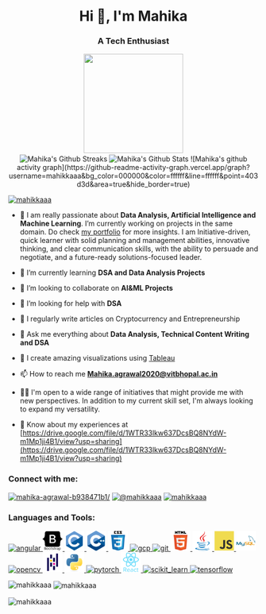 
<h1 align="center">Hi 👋, I'm Mahika</h1>
<h3 align="center">A Tech Enthusiast</h3>
<p align="center">
<img width="200" height="200" src="https://creazilla-store.fra1.digitaloceanspaces.com/cliparts/37215/laptop-computer-woman-girl-clipart-xl.png"
  </p>
<br>

  <img alt="Mahika's Github Streaks" src="https://github-readme-streak-stats.herokuapp.com?user=mahikkaaa&theme=dark&card_width=400">
  <img alt="Mahika's Github Stats" src="https://mahikkaaa-github-readme-stats.vercel.app/api?username=rithurajnambiar17&show_icons=true&count_private=true&theme=radical&hide_border=true&bg_color=1F222E&title_color=F85D7F&icon_color=F8D866&card_width=400">
![Mahika's github activity graph](https://github-readme-activity-graph.vercel.app/graph?username=mahikkaaa&bg_color=000000&color=ffffff&line=ffffff&point=403d3d&area=true&hide_border=true)
  </p>
<p align="left"> <a href="https://github.com/ryo-ma/github-profile-trophy"><img src="https://github-profile-trophy.vercel.app/?username=mahikkaaa" alt="mahikkaaa" /></a> </p>

- 🔭 I am really passionate about **Data Analysis, Artificial Intelligence and Machine Learning**. I’m currently working on projects in the same domain. Do check [my portfolio](https://mahikkaaa.netlify.app/) for more insights. I am Initiative-driven, quick learner with solid planning and management abilities, innovative thinking, and clear communication skills, with the ability to persuade and negotiate, and a future-ready solutions-focused leader.

- 🌱 I’m currently learning **DSA and Data Analysis Projects**

- 👯 I’m looking to collaborate on **AI&ML Projects**

- 🤝 I’m looking for help with **DSA**

- 📝 I regularly write articles on Cryptocurrency and Entrepreneurship

- 💬 Ask me everything about **Data Analysis, Technical Content Writing and DSA**

- 🎨 I create amazing visualizations using [Tableau](https://public.tableau.com/app/profile/mahika.agrawal1593)

- 📫 How to reach me **Mahika.agrawal2020@vitbhopal.ac.in**

- 👧🏻 I'm open to a wide range of initiatives that might provide me with new perspectives. In addition to my current skill set, I'm always looking to expand my versatility.


- 📄 Know about my experiences at [https://drive.google.com/file/d/1WTR33lkw637DcsBQ8NYdW-m1Mp1ji4B1/view?usp=sharing](https://drive.google.com/file/d/1WTR33lkw637DcsBQ8NYdW-m1Mp1ji4B1/view?usp=sharing)

<p align="center">
<h3>Connect with me:</h3>
<a href="https://linkedin.com/in/mahika-agrawal-b938471b1/" target="blank"><img align="center" src="https://raw.githubusercontent.com/rahuldkjain/github-profile-readme-generator/master/src/images/icons/Social/linked-in-alt.svg" alt="mahika-agrawal-b938471b1/" height="30" width="40" /></a>
<a href="https://medium.com/@mahikkaaa" target="blank"><img align="center" src="https://raw.githubusercontent.com/rahuldkjain/github-profile-readme-generator/master/src/images/icons/Social/medium.svg" alt="@mahikkaaa" height="30" width="40" /></a>
<a href="https://www.leetcode.com/mahikkaaa" target="blank"><img align="center" src="https://raw.githubusercontent.com/rahuldkjain/github-profile-readme-generator/master/src/images/icons/Social/leet-code.svg" alt="mahikkaaa" height="30" width="40" /></a>
</p>

<h3 align="left">Languages and Tools:</h3>
<p align="left"> <a href="https://angular.io" target="_blank" rel="noreferrer"> <img src="https://angular.io/assets/images/logos/angular/angular.svg" alt="angular" width="40" height="40"/> </a> <a href="https://getbootstrap.com" target="_blank" rel="noreferrer"> <img src="https://raw.githubusercontent.com/devicons/devicon/master/icons/bootstrap/bootstrap-plain-wordmark.svg" alt="bootstrap" width="40" height="40"/> </a> <a href="https://www.cprogramming.com/" target="_blank" rel="noreferrer"> <img src="https://raw.githubusercontent.com/devicons/devicon/master/icons/c/c-original.svg" alt="c" width="40" height="40"/> </a> <a href="https://www.w3schools.com/cpp/" target="_blank" rel="noreferrer"> <img src="https://raw.githubusercontent.com/devicons/devicon/master/icons/cplusplus/cplusplus-original.svg" alt="cplusplus" width="40" height="40"/> </a> <a href="https://www.w3schools.com/css/" target="_blank" rel="noreferrer"> <img src="https://raw.githubusercontent.com/devicons/devicon/master/icons/css3/css3-original-wordmark.svg" alt="css3" width="40" height="40"/> </a> <a href="https://cloud.google.com" target="_blank" rel="noreferrer"> <img src="https://www.vectorlogo.zone/logos/google_cloud/google_cloud-icon.svg" alt="gcp" width="40" height="40"/> </a> <a href="https://git-scm.com/" target="_blank" rel="noreferrer"> <img src="https://www.vectorlogo.zone/logos/git-scm/git-scm-icon.svg" alt="git" width="40" height="40"/> </a> <a href="https://www.w3.org/html/" target="_blank" rel="noreferrer"> <img src="https://raw.githubusercontent.com/devicons/devicon/master/icons/html5/html5-original-wordmark.svg" alt="html5" width="40" height="40"/> </a> <a href="https://www.java.com" target="_blank" rel="noreferrer"> <img src="https://raw.githubusercontent.com/devicons/devicon/master/icons/java/java-original.svg" alt="java" width="40" height="40"/> </a> <a href="https://developer.mozilla.org/en-US/docs/Web/JavaScript" target="_blank" rel="noreferrer"> <img src="https://raw.githubusercontent.com/devicons/devicon/master/icons/javascript/javascript-original.svg" alt="javascript" width="40" height="40"/> </a> <a href="https://www.mysql.com/" target="_blank" rel="noreferrer"> <img src="https://raw.githubusercontent.com/devicons/devicon/master/icons/mysql/mysql-original-wordmark.svg" alt="mysql" width="40" height="40"/> </a> <a href="https://opencv.org/" target="_blank" rel="noreferrer"> <img src="https://www.vectorlogo.zone/logos/opencv/opencv-icon.svg" alt="opencv" width="40" height="40"/> </a> <a href="https://pandas.pydata.org/" target="_blank" rel="noreferrer"> <img src="https://raw.githubusercontent.com/devicons/devicon/2ae2a900d2f041da66e950e4d48052658d850630/icons/pandas/pandas-original.svg" alt="pandas" width="40" height="40"/> </a> <a href="https://www.python.org" target="_blank" rel="noreferrer"> <img src="https://raw.githubusercontent.com/devicons/devicon/master/icons/python/python-original.svg" alt="python" width="40" height="40"/> </a> <a href="https://pytorch.org/" target="_blank" rel="noreferrer"> <img src="https://www.vectorlogo.zone/logos/pytorch/pytorch-icon.svg" alt="pytorch" width="40" height="40"/> </a> <a href="https://reactjs.org/" target="_blank" rel="noreferrer"> <img src="https://raw.githubusercontent.com/devicons/devicon/master/icons/react/react-original-wordmark.svg" alt="react" width="40" height="40"/> </a> <a href="https://scikit-learn.org/" target="_blank" rel="noreferrer"> <img src="https://upload.wikimedia.org/wikipedia/commons/0/05/Scikit_learn_logo_small.svg" alt="scikit_learn" width="40" height="40"/> </a> <a href="https://www.tensorflow.org" target="_blank" rel="noreferrer"> <img src="https://www.vectorlogo.zone/logos/tensorflow/tensorflow-icon.svg" alt="tensorflow" width="40" height="40"/> </a> </p>

<p><img align="left" src="https://github-readme-stats.vercel.app/api/top-langs?username=mahikkaaa&show_icons=true&locale=en&layout=compact" alt="mahikkaaa" /></p>

<p>&nbsp;<img align="center" src="https://github-readme-stats.vercel.app/api?username=mahikkaaa&show_icons=true&locale=en" alt="mahikkaaa" /></p>

<p><img align="center" src="https://github-readme-streak-stats.herokuapp.com/?user=mahikkaaa&" alt="mahikkaaa" /></p>
